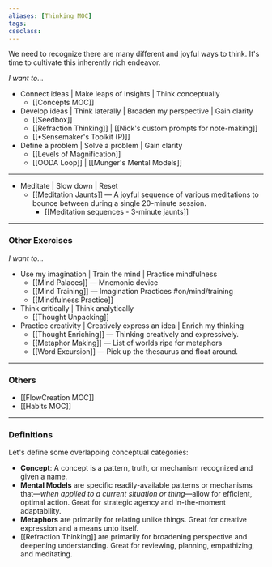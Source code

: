 ```yaml
---
aliases: [Thinking MOC]
tags:
cssclass:
---
```


We need to recognize there are many different and joyful ways to think. It's time to cultivate this inherently rich endeavor.

*I want to...*
- Connect ideas | Make leaps of insights | Think conceptually 
	- [[Concepts MOC]]
- Develop ideas | Think laterally | Broaden my perspective | Gain clarity
	- [[Seedbox]]
	- [[Refraction Thinking]] | [[Nick's custom prompts for note-making]]
	- [[•Sensemaker's Toolkit (P)]]
- Define a problem | Solve a problem | Gain clarity
	- [[Levels of Magnification]]
	- [[OODA Loop]] | [[Munger's Mental Models]]

---
- Meditate | Slow down | Reset
	- [[Meditation Jaunts]] — A joyful sequence of various meditations to bounce between during a single 20-minute session. 
		- [[Meditation sequences - 3-minute jaunts]]

---
### Other Exercises
*I want to...*
- Use my imagination | Train the mind | Practice mindfulness
	- [[Mind Palaces]] — Mnemonic device
	- [[Mind Training]] — Imagination Practices #on/mind/training
	- [[Mindfulness Practice]]
- Think critically | Think analytically
	- [[Thought Unpacking]]
- Practice creativity | Creatively express an idea | Enrich my thinking
	- [[Thought Enriching]] — Thinking creatively and expressively.
	- [[Metaphor Making]] — List of worlds ripe for metaphors
	- [[Word Excursion]] — Pick up the thesaurus and float around.

---
### Others
- [[FlowCreation MOC]]
- [[Habits MOC]]

---
### Definitions
Let's define some overlapping conceptual categories:
-   **Concept**: A concept is a pattern, truth, or mechanism recognized and given a name.
-   **Mental Models** are specific readily-available patterns or mechanisms that—*when applied to a current situation or thing*—allow for efficient, optimal action. Great for strategic agency and in-the-moment adaptability.
-   **Metaphors** are primarily for relating unlike things. Great for creative expression and a means unto itself.
-   [[Refraction Thinking]] are primarily for broadening perspective and deepening understanding. Great for reviewing, planning, empathizing, and meditating. 